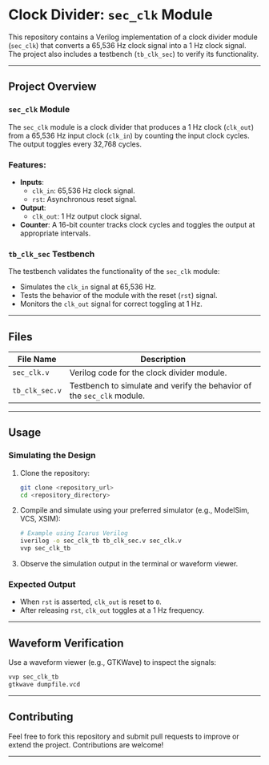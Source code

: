 # Clock Divider: `sec_clk` Module

This repository contains a Verilog implementation of a clock divider module (`sec_clk`) that converts a 65,536 Hz clock signal into a 1 Hz clock signal. The project also includes a testbench (`tb_clk_sec`) to verify its functionality.

---

## **Project Overview**

### `sec_clk` Module

The `sec_clk` module is a clock divider that produces a 1 Hz clock (`clk_out`) from a 65,536 Hz input clock (`clk_in`) by counting the input clock cycles. The output toggles every 32,768 cycles.

### Features:
- **Inputs**:
  - `clk_in`: 65,536 Hz clock signal.
  - `rst`: Asynchronous reset signal.
- **Output**:
  - `clk_out`: 1 Hz output clock signal.
- **Counter**: A 16-bit counter tracks clock cycles and toggles the output at appropriate intervals.

### `tb_clk_sec` Testbench

The testbench validates the functionality of the `sec_clk` module:
- Simulates the `clk_in` signal at 65,536 Hz.
- Tests the behavior of the module with the reset (`rst`) signal.
- Monitors the `clk_out` signal for correct toggling at 1 Hz.

---

## **Files**

| File Name       | Description                                                                 |
|------------------|-----------------------------------------------------------------------------|
| `sec_clk.v`     | Verilog code for the clock divider module.                                  |
| `tb_clk_sec.v`  | Testbench to simulate and verify the behavior of the `sec_clk` module.      |

---

## **Usage**

### Simulating the Design
1. Clone the repository:
   ```bash
   git clone <repository_url>
   cd <repository_directory>
   ```
2. Compile and simulate using your preferred simulator (e.g., ModelSim, VCS, XSIM):
   ```bash
   # Example using Icarus Verilog
   iverilog -o sec_clk_tb tb_clk_sec.v sec_clk.v
   vvp sec_clk_tb
   ```
3. Observe the simulation output in the terminal or waveform viewer.

### Expected Output
- When `rst` is asserted, `clk_out` is reset to `0`.
- After releasing `rst`, `clk_out` toggles at a 1 Hz frequency.

---

## **Waveform Verification**
Use a waveform viewer (e.g., GTKWave) to inspect the signals:
```bash
vvp sec_clk_tb
gtkwave dumpfile.vcd
```

---

## **Contributing**
Feel free to fork this repository and submit pull requests to improve or extend the project. Contributions are welcome!

---
